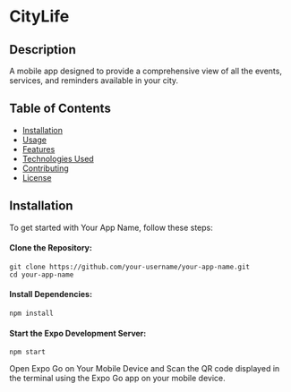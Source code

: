 # CityLife
## Description
A mobile app designed to provide a comprehensive view of all the events, services, and reminders available in your city.

## Table of Contents

- [Installation](#installation)
- [Usage](#usage)
- [Features](#features)
- [Technologies Used](#technologies-used)
- [Contributing](#contributing)
- [License](#license)

## Installation

To get started with Your App Name, follow these steps:

#### Clone the Repository:

```
git clone https://github.com/your-username/your-app-name.git
cd your-app-name
```

#### Install Dependencies:
```
npm install
```

#### Start the Expo Development Server:
```
npm start
```
Open Expo Go on Your Mobile Device and Scan the QR code displayed in the terminal using the Expo Go app on your mobile device.
